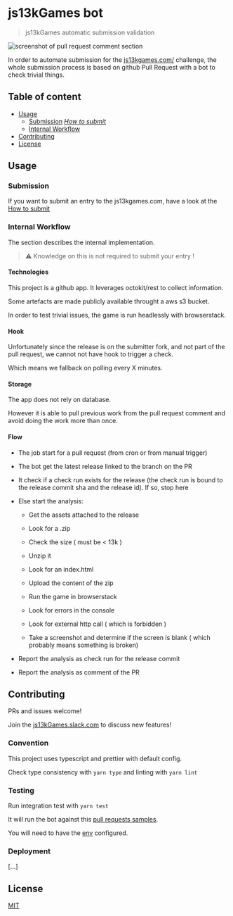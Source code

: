 # js13kGames bot

> js13kGames automatic submission validation

![screenshot of pull request comment section](https://raw.githubusercontent.com/Platane/13k-bot/master/banner.png)

In order to automate submission for the [js13kgames.com/](https://js13kgames.com/) challenge, the whole submission process is based on github Pull Request with a bot to check trivial things.

## Table of content

- [Usage](#usage)
  - [Submission](#submission) [_How to submit_](./how-to-submit.md)
  - [Internal Workflow](#internal-workflow)
- [Contributing](#contributing)
- [License](#license)

## Usage

### Submission

If you want to submit an entry to the js13kgames.com, have a look at the [How to submit](./how-to-submit.md)

### Internal Workflow

The section describes the internal implementation.

> ⚠️ Knowledge on this is not required to submit your entry !

#### Technologies

This project is a github app. It leverages octokit/rest to collect information.

Some artefacts are made publicly available throught a aws s3 bucket.

In order to test trivial issues, the game is run headlessly with browserstack.

#### Hook

Unfortunately since the release is on the submitter fork, and not part of the pull request, we cannot not have hook to trigger a check.

Which means we fallback on polling every X minutes.

#### Storage

The app does not rely on database.

However it is able to pull previous work from the pull request comment and avoid doing the work more than once.

#### Flow

- The job start for a pull request (from cron or from manual trigger)

- The bot get the latest release linked to the branch on the PR

- It check if a check run exists for the release (the check run is bound to the release commit sha and the release id). If so, stop here

- Else start the analysis:

  - Get the assets attached to the release

  - Look for a .zip

  - Check the size ( must be < 13k )

  - Unzip it

  - Look for an index.html

  - Upload the content of the zip

  - Run the game in browserstack

  - Look for errors in the console

  - Look for external http call ( which is forbidden )

  - Take a screenshot and determine if the screen is blank ( which probably means something is broken)

- Report the analysis as check run for the release commit

- Report the analysis as comment of the PR

## Contributing

PRs and issues welcome!

Join the [js13kGames.slack.com](http://js13kGames.slack.com) to discuss new features!

### Convention

This project uses typescript and prettier with default config.

Check type consistency with `yarn type` and linting with `yarn lint`

### Testing

Run integration test with `yarn test`

It will run the bot against this [pull requests samples](https://github.com/Platane/js13-entry/pulls).

You will need to have the [env](./.env) configured.

### Deployment

[...]

## License

[MIT](./license)
